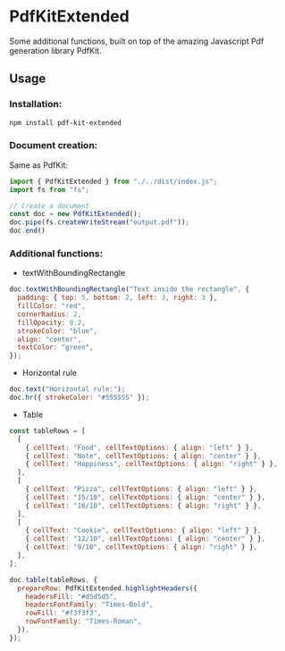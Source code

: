 # PdfKitExtended

Some additional functions, built on top of the amazing Javascript Pdf generation library PdfKit.

## Usage

### Installation:
  
```sh
npm install pdf-kit-extended
```

### Document creation:

Same as PdfKit:

```js
import { PdfKitExtended } from "./../dist/index.js";
import fs from "fs";

// Create a document
const doc = new PdfKitExtended();
doc.pipe(fs.createWriteStream("output.pdf"));
doc.end()
```

### Additional functions:

* textWithBoundingRectangle

```js
doc.textWithBoundingRectangle("Text inside the rectangle", {
  padding: { top: 5, bottom: 2, left: 3, right: 3 },
  fillColor: "red",
  cornerRadius: 2,
  fillOpacity: 0.2,
  strokeColor: "blue",
  align: "center",
  textColor: "green",
});
```

* Horizontal rule

```js
doc.text("Horizontal rule:");
doc.hr({ strokeColor: "#555555" });
```

* Table
```js
const tableRows = [
  [
    { cellText: "Food", cellTextOptions: { align: "left" } },
    { cellText: "Note", cellTextOptions: { align: "center" } },
    { cellText: "Happiness", cellTextOptions: { align: "right" } },
  ],
  [
    { cellText: "Pizza", cellTextOptions: { align: "left" } },
    { cellText: "15/10", cellTextOptions: { align: "center" } },
    { cellText: "16/10", cellTextOptions: { align: "right" } },
  ],
  [
    { cellText: "Cookie", cellTextOptions: { align: "left" } },
    { cellText: "12/10", cellTextOptions: { align: "center" } },
    { cellText: "9/10", cellTextOptions: { align: "right" } },
  ],
];

doc.table(tableRows, {
  prepareRow: PdfKitExtended.highlightHeaders({
    headersFill: "#d5d5d5",
    headersFontFamily: "Times-Bold",
    rowFill: "#f3f3f3",
    rowFontFamily: "Times-Roman",
  }),
});
```
